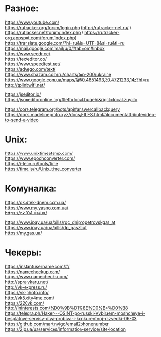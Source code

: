 # Разное:
https://www.youtube.com/ <br>
https://rutracker.org/forum/login.php (http://rutracker-net.ru/ / https://rutracker.net/forum/index.php / https://rutracker-org.appspot.com/forum/index.php)<br>
https://translate.google.com/?hl=ru&ie=UTF-8&sl=ru&tl=ru <br>
https://mail.google.com/mail/u/0/?tab=om#inbox <br>
https://www.seedr.cc/ <br>
https://texteditor.co/ <br>
https://www.speedtest.net/ <br>
https://advego.com/text/ <br>
https://www.shazam.com/ru/charts/top-200/ukraine <br>
https://www.google.com.ua/maps/@50.4851493,30.4721233,14z?hl=ru  <br>
http://tplinkwifi.net/   <br>

https://jseditor.io/ <br>
https://jsoneditoronline.org/#left=local.buqehi&right=local.zuyido <br>

https://core.telegram.org/bots/api#answercallbackquery <br>
https://docs.madelineproto.xyz/docs/FILES.html#documentattributevideo-to-send-a-video <br>

# Unix:
https://www.unixtimestamp.com/ <br>
https://www.epochconverter.com/ <br>
https://i-leon.ru/tools/time <br>
https://time.is/ru/Unix_time_converter <br>

# Комуналка:

https://ok.dtek-dnem.com.ua/ <br>
https://www.my.yasno.com.ua/ <br>
https://ok.104.ua/ua/ <br>

https://www.ipay.ua/ua/bills/rgc_dnipropetrovskgas_at <br>
https://www.ipay.ua/ua/bills/dp_gaszbut <br>
https://my.gas.ua/ <br>

# Чекеры:

https://instantusername.com/#/ <br>
https://namecheckup.com/ <br>
https://www.namecheckr.com/ <br>
http://spra.vkaru.net/ <br>
http://vk-express.ru/ <br>
https://vk-photo.info/ <br>
http://vk5.city4me.com/ <br>
https://220vk.com/ <br>
http://ininterests.com/%D0%9B%D1%8E%D0%B4%D0%B8 <br>
https://telegra.ph/Haker---OSINT-po-russki-Vybiraem-moshchnye-i-besplatnye-servisy-dlya-probiva-i-konkurentnoj-razvedki-06-03 <br>
https://github.com/martinvigo/email2phonenumber <br>
https://2ip.ua/ua/services/information-service/site-location <br>





